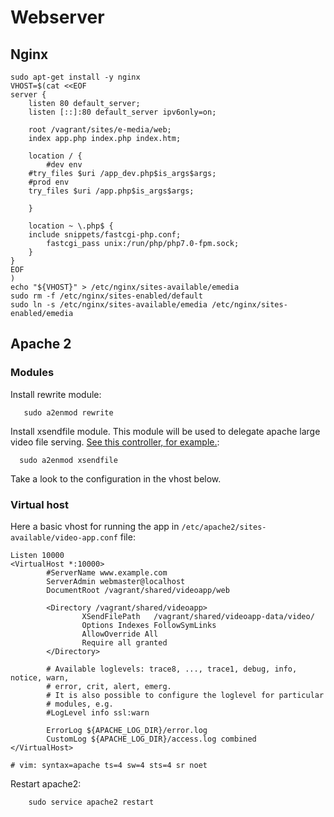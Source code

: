 # Webserver

## Nginx

    sudo apt-get install -y nginx
    VHOST=$(cat <<EOF
    server {
        listen 80 default_server;
        listen [::]:80 default_server ipv6only=on;
    
        root /vagrant/sites/e-media/web;
        index app.php index.php index.htm;
    
        location / {
            #dev env
        #try_files $uri /app_dev.php$is_args$args;
        #prod env
        try_files $uri /app.php$is_args$args;
    
        }
    
        location ~ \.php$ {
        include snippets/fastcgi-php.conf;
            fastcgi_pass unix:/run/php/php7.0-fpm.sock;   
        }
    }
    EOF
    )
    echo "${VHOST}" > /etc/nginx/sites-available/emedia
    sudo rm -f /etc/nginx/sites-enabled/default 
    sudo ln -s /etc/nginx/sites-available/emedia /etc/nginx/sites-enabled/emedia


## Apache 2

### Modules

Install rewrite module: 
       
       sudo a2enmod rewrite
       
Install xsendfile module. This module will be used to delegate apache large video file serving. [See this controller, for example.](../src/AppBundle/Controller/StreamController.php:19): 
              
      sudo a2enmod xsendfile

Take a look to the configuration in the vhost below.

### Virtual host

Here a basic vhost for running the app in `/etc/apache2/sites-available/video-app.conf` file:

    Listen 10000
    <VirtualHost *:10000>
            #ServerName www.example.com
            ServerAdmin webmaster@localhost
            DocumentRoot /vagrant/shared/videoapp/web
    
            <Directory /vagrant/shared/videoapp>
                    XSendFilePath   /vagrant/shared/videoapp-data/video/
                    Options Indexes FollowSymLinks
                    AllowOverride All
                    Require all granted
            </Directory>
    
            # Available loglevels: trace8, ..., trace1, debug, info, notice, warn,
            # error, crit, alert, emerg.
            # It is also possible to configure the loglevel for particular
            # modules, e.g.
            #LogLevel info ssl:warn
    
            ErrorLog ${APACHE_LOG_DIR}/error.log
            CustomLog ${APACHE_LOG_DIR}/access.log combined
    </VirtualHost>
    
    # vim: syntax=apache ts=4 sw=4 sts=4 sr noet
    

Restart apache2:
    
        sudo service apache2 restart 